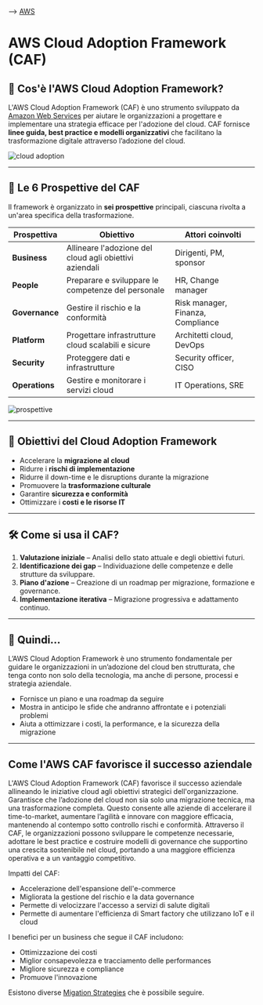 --> [AWS](00-Intro/AWS.md)
# AWS Cloud Adoption Framework (CAF)

## 📌 Cos'è l'AWS Cloud Adoption Framework?

L'AWS Cloud Adoption Framework (CAF) è uno strumento sviluppato da [Amazon Web Services](00-Intro/AWS.md) per aiutare le organizzazioni a progettare e implementare una strategia efficace per l'adozione del cloud. CAF fornisce **linee guida, best practice e modelli organizzativi** che facilitano la trasformazione digitale attraverso l’adozione del cloud.

![cloud adoption](cloud-adoption.png)

---

## 🧩 Le 6 Prospettive del CAF

Il framework è organizzato in **sei prospettive** principali, ciascuna rivolta a un'area specifica della trasformazione.

| Prospettiva | Obiettivo | Attori coinvolti |
|-------------|-----------|------------------|
| **Business** | Allineare l'adozione del cloud agli obiettivi aziendali | Dirigenti, PM, sponsor |
| **People** | Preparare e sviluppare le competenze del personale | HR, Change manager |
| **Governance** | Gestire il rischio e la conformità | Risk manager, Finanza, Compliance |
| **Platform** | Progettare infrastrutture cloud scalabili e sicure | Architetti cloud, DevOps |
| **Security** | Proteggere dati e infrastrutture | Security officer, CISO |
| **Operations** | Gestire e monitorare i servizi cloud | IT Operations, SRE |
![prospettive](prospettive-caf.png)

---

## 🚀 Obiettivi del Cloud Adoption Framework

- Accelerare la **migrazione al cloud**
- Ridurre i **rischi di implementazione**
- Ridurre il down-time e le disruptions durante la migrazione
- Promuovere la **trasformazione culturale**
- Garantire **sicurezza e conformità**
- Ottimizzare i **costi e le risorse IT**

---

## 🛠️ Come si usa il CAF?

1. **Valutazione iniziale** – Analisi dello stato attuale e degli obiettivi futuri.
2. **Identificazione dei gap** – Individuazione delle competenze e delle strutture da sviluppare.
3. **Piano d'azione** – Creazione di un roadmap per migrazione, formazione e governance.
4. **Implementazione iterativa** – Migrazione progressiva e adattamento continuo.

---

## 📌 Quindi...

L’AWS Cloud Adoption Framework è uno strumento fondamentale per guidare le organizzazioni in un’adozione del cloud ben strutturata, che tenga conto non solo della tecnologia, ma anche di persone, processi e strategia aziendale.

- Fornisce un piano e una roadmap da seguire
- Mostra in anticipo le sfide che andranno affrontate e i potenziali problemi
- Aiuta a ottimizzare i costi, la performance, e la sicurezza della migrazione

---

## Come l'AWS CAF favorisce il successo aziendale

L'AWS Cloud Adoption Framework (CAF) favorisce il successo aziendale allineando le iniziative cloud agli obiettivi strategici dell'organizzazione. Garantisce che l’adozione del cloud non sia solo una migrazione tecnica, ma una trasformazione completa. Questo consente alle aziende di accelerare il time-to-market, aumentare l’agilità e innovare con maggiore efficacia, mantenendo al contempo sotto controllo rischi e conformità. Attraverso il CAF, le organizzazioni possono sviluppare le competenze necessarie, adottare le best practice e costruire modelli di governance che supportino una crescita sostenibile nel cloud, portando a una maggiore efficienza operativa e a un vantaggio competitivo.

Impatti del CAF:
- Accelerazione dell'espansione dell'e-commerce
- Migliorata la gestione del rischio e la data governance
- Permette di velocizzare l'accesso a servizi di salute digitali
- Permette di aumentare l'efficienza di Smart factory che utilizzano IoT e il cloud

I benefici per un business che segue il CAF includono:
- Ottimizzazione dei costi
- Miglior consapevolezza e tracciamento delle performances
- Migliore sicurezza e compliance
- Promuove l'innovazione

Esistono diverse [Migation Strategies](06-Cloud-Adoption-Framework-and-Migration-Strategies/AWS-Migration-Strategies.md) che è possibile seguire.
